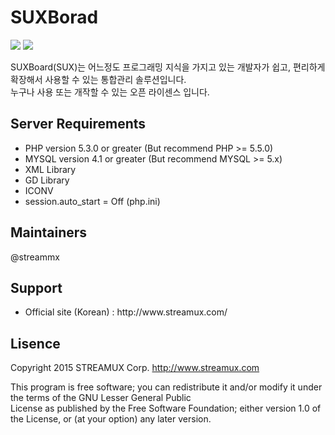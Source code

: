 # SUXBorad

<a src='http://www.streamux.com'><img src='https://camo.githubusercontent.com/c634598fc183acde39ca6e4552f53fd8a29e7cb1/68747470733a2f2f7472617669732d63692e6f72672f787072657373656e67696e652f78652d636f72652e7376673f6272616e63683d6d6173746572'/></a> <a src='http://www.streamux.com'><img src='https://camo.githubusercontent.com/17c1e46b87e4e46a9f599565a613b2a72b905a95/687474703a2f2f696d672e736869656c64732e696f2f62616467652f6c6963656e73652d474e552532304c47504c2d627269676874677265656e2e737667'/></a>

SUXBoard(SUX)는 어느정도 프로그래밍 지식을 가지고 있는 개발자가 쉽고, 편리하게 확장해서 사용할 수 있는 통합관리 솔루션입니다.
<br>누구나 사용 또는 개작할 수 있는 오픈 라이센스 입니다.


<h2>Server Requirements</h2>

<ul>
  <li>PHP version 5.3.0 or greater (But recommend PHP >= 5.5.0)</li>
  <li>MYSQL version 4.1 or greater (But recommend MYSQL >= 5.x)</li>
  <li>XML Library</li>
  <li>GD Library</li>
  <li>ICONV</li>
  <li>session.auto_start = Off (php.ini)</li>
</ul>

<h2>Maintainers</h2>
@streammx

<h2>Support</h2>

<ul>
  <li>Official site (Korean) : http://www.streamux.com/</li>
</ul>

<h2>Lisence</h2>

Copyright 2015 STREAMUX Corp. http://www.streamux.com

This program is free software; you can redistribute it and/or modify it under the terms of the GNU Lesser General Public<br>License as published by the Free Software Foundation; either version 1.0 of the License, or (at your option) any later version.
